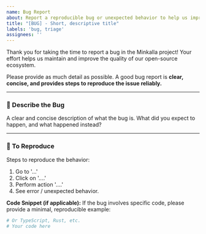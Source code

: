 ```yaml
---
name: Bug Report
about: Report a reproducible bug or unexpected behavior to help us improve Minkalla.
title: "[BUG] - Short, descriptive title"
labels: 'bug, triage'
assignees: ''
---
```


Thank you for taking the time to report a bug in the Minkalla project! Your effort helps us maintain and improve the quality of our open-source ecosystem.

Please provide as much detail as possible. A good bug report is **clear, concise, and provides steps to reproduce the issue reliably.**

---

### 📝 Describe the Bug

A clear and concise description of what the bug is. What did you expect to happen, and what happened instead?

---

### 🔬 To Reproduce

Steps to reproduce the behavior:
1.  Go to '...'
2.  Click on '....'
3.  Perform action '....'
4.  See error / unexpected behavior.

**Code Snippet (if applicable):**
If the bug involves specific code, please provide a minimal, reproducible example:

```python
# Or TypeScript, Rust, etc.
# Your code here
